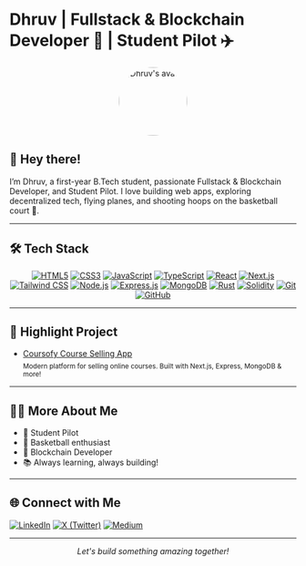 # Dhruv | Fullstack & Blockchain Developer 🚀 | Student Pilot ✈️

<div align="center">
  <img src="https://github.com/dhruvxop19.png" width="120" style="border-radius: 50%" alt="Dhruv's avatar" />
</div>

## 👋 Hey there!

I’m Dhruv, a first-year B.Tech student, passionate Fullstack & Blockchain Developer, and Student Pilot. I love building web apps, exploring decentralized tech, flying planes, and shooting hoops on the basketball court 🏀.

---

## 🛠️ Tech Stack

<div align="center">

[![HTML5](https://img.shields.io/badge/-HTML5-E34F26?logo=html5&logoColor=white&style=for-the-badge)]()
[![CSS3](https://img.shields.io/badge/-CSS3-1572B6?logo=css3&logoColor=white&style=for-the-badge)]()
[![JavaScript](https://img.shields.io/badge/-JavaScript-F7DF1E?logo=javascript&logoColor=black&style=for-the-badge)]()
[![TypeScript](https://img.shields.io/badge/-TypeScript-3178C6?logo=typescript&logoColor=white&style=for-the-badge)]()
[![React](https://img.shields.io/badge/-React-61DAFB?logo=react&logoColor=black&style=for-the-badge)]()
[![Next.js](https://img.shields.io/badge/-Next.js-000000?logo=nextdotjs&logoColor=white&style=for-the-badge)]()
[![Tailwind CSS](https://img.shields.io/badge/-Tailwind%20CSS-06B6D4?logo=tailwindcss&logoColor=white&style=for-the-badge)]()
[![Node.js](https://img.shields.io/badge/-Node.js-339933?logo=nodedotjs&logoColor=white&style=for-the-badge)]()
[![Express.js](https://img.shields.io/badge/-Express.js-000000?logo=express&logoColor=white&style=for-the-badge)]()
[![MongoDB](https://img.shields.io/badge/-MongoDB-47A248?logo=mongodb&logoColor=white&style=for-the-badge)]()
[![Rust](https://img.shields.io/badge/-Rust-000000?logo=rust&logoColor=white&style=for-the-badge)]()
[![Solidity](https://img.shields.io/badge/-Solidity-363636?logo=solidity&logoColor=white&style=for-the-badge)]()
[![Git](https://img.shields.io/badge/-Git-F05032?logo=git&logoColor=white&style=for-the-badge)]()
[![GitHub](https://img.shields.io/badge/-GitHub-181717?logo=github&logoColor=white&style=for-the-badge)]()

</div>

---

## 🌟 Highlight Project

- [Coursofy Course Selling App](https://github.com/dhruvxop19/coursofy-course-selling-app)  
  <sub>Modern platform for selling online courses. Built with Next.js, Express, MongoDB & more!</sub>

---

## 🧑‍🎓 More About Me

- 🛫 Student Pilot
- 🏀 Basketball enthusiast
- 🔗 Blockchain Developer
- 📚 Always learning, always building!

---

## 🌐 Connect with Me

[![LinkedIn](https://img.shields.io/badge/-LinkedIn-blue?logo=linkedin&logoColor=white&style=for-the-badge)](https://www.linkedin.com/in/dhruvieiei/)
[![X (Twitter)](https://img.shields.io/badge/-X-black?logo=X&logoColor=white&style=for-the-badge)](https://x.com/StackDhruv)
[![Medium](https://img.shields.io/badge/-Medium-12100E?logo=medium&logoColor=white&style=for-the-badge)](https://medium.com/@dhruvieiei)

---

<p align="center">
  <i>Let's build something amazing together!</i>
</p>
